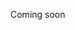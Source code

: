 Coming soon
<!--I luoghi del corpo e i luoghi dello spazio cosa centra questo con la tua salute? Conoscere il corpo e
 
 Bio Psico sociale  
 Percorso con stato i 5 


La mappa è la fisiologia il comune denominatore di ogni professione 
Ogni professionista studi la stessa cosa l'uomo ma da prospettive diverse

storia dei saggi indiani che toccavano l'elefante 

per questo proponiamo ai professionsiti un modello
posturacorretta ma in futuro ne costruiremo altri per ora la parte più facile è il percorso educativo che è come fare un rodaggio testare la macchina nei box  
prima della gara vera 

Certo come abbiamo detto non è per tutti per questo passiamo allo stato di salute

-->
<!--stackedit_data:
eyJoaXN0b3J5IjpbMTIyNTM3MDI5Niw4MDU5ODAxMjddfQ==
-->